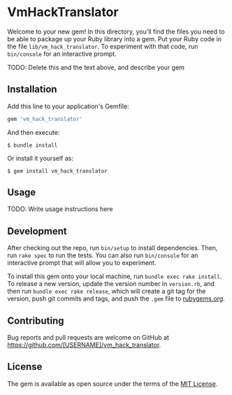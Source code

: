 # VmHackTranslator

Welcome to your new gem! In this directory, you'll find the files you need to be able to package up your Ruby library into a gem. Put your Ruby code in the file `lib/vm_hack_translator`. To experiment with that code, run `bin/console` for an interactive prompt.

TODO: Delete this and the text above, and describe your gem

## Installation

Add this line to your application's Gemfile:

```ruby
gem 'vm_hack_translator'
```

And then execute:

    $ bundle install

Or install it yourself as:

    $ gem install vm_hack_translator

## Usage

TODO: Write usage instructions here

## Development

After checking out the repo, run `bin/setup` to install dependencies. Then, run `rake spec` to run the tests. You can also run `bin/console` for an interactive prompt that will allow you to experiment.

To install this gem onto your local machine, run `bundle exec rake install`. To release a new version, update the version number in `version.rb`, and then run `bundle exec rake release`, which will create a git tag for the version, push git commits and tags, and push the `.gem` file to [rubygems.org](https://rubygems.org).

## Contributing

Bug reports and pull requests are welcome on GitHub at https://github.com/[USERNAME]/vm_hack_translator.


## License

The gem is available as open source under the terms of the [MIT License](https://opensource.org/licenses/MIT).
